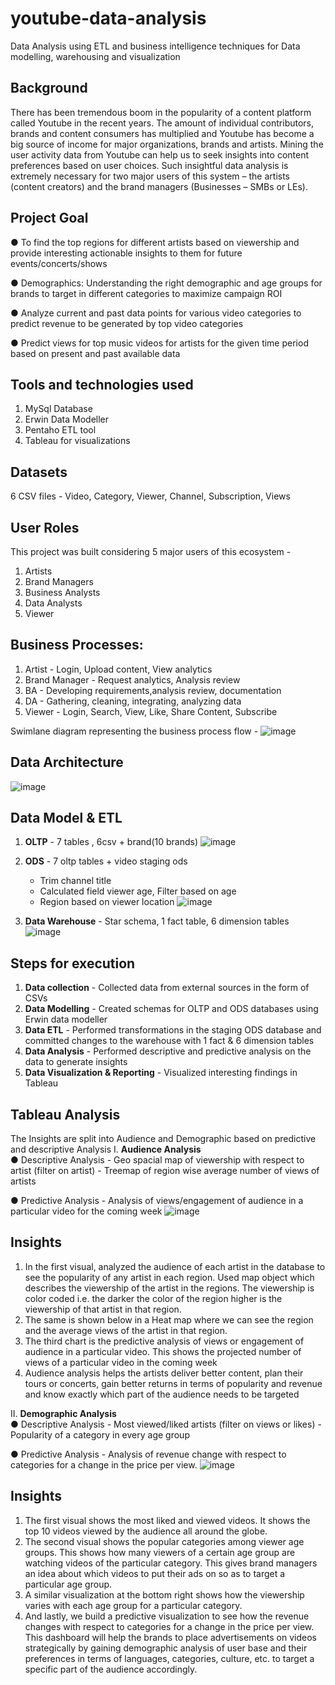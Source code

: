 # youtube-data-analysis
Data Analysis using ETL and business intelligence techniques for Data modelling, warehousing and visualization


## Background

There has been tremendous boom in the popularity of a content platform called Youtube in the recent years. The amount of individual contributors, brands and content consumers has multiplied and Youtube has become a big source of income for major organizations, brands and artists. Mining the user activity data from Youtube can help us to seek insights into content preferences based on user choices. Such insightful data analysis is extremely necessary for two major users of this system – the artists (content creators) and the brand managers (Businesses – SMBs or LEs). 


## Project Goal
● To find the top regions for different artists based on viewership and provide interesting actionable insights to them for future events/concerts/shows

● Demographics: Understanding the right demographic and age groups for brands to  target in different categories to maximize campaign ROI

● Analyze current and past data points for various video categories to predict revenue to be generated by top video categories

● Predict views for top music videos for artists for the given time period based on present and past available data


## Tools and technologies used
1. MySql Database
2. Erwin Data Modeller
3. Pentaho ETL tool
4. Tableau for visualizations


## Datasets 
6 CSV files - Video,  Category, Viewer, Channel, Subscription, Views


## User Roles
This project was built considering 5 major users of this ecosystem -
1. Artists
2. Brand Managers
3. Business Analysts
4. Data Analysts
5. Viewer


## Business Processes: 
1. Artist - Login, Upload content, View analytics
2. Brand Manager -  Request analytics, Analysis review
3. BA - Developing requirements,analysis review, documentation
4. DA - Gathering, cleaning, integrating, analyzing data
5. Viewer - Login, Search, View, Like, Share Content, Subscribe

Swimlane diagram representing the business process flow -
![image](https://github.com/harshadakulkarni1510/youtube-data-analysis/assets/158090021/74ba780a-ef12-4d98-aaf8-d048c95561d0)


## Data Architecture
![image](https://github.com/harshadakulkarni1510/youtube-data-analysis/assets/158090021/81f07c69-8d20-42a5-9df7-f0355c5a3cad)


## Data Model & ETL
1. **OLTP** -  7 tables , 6csv + brand(10 brands)
   ![image](https://github.com/harshadakulkarni1510/youtube-data-analysis/assets/158090021/5ef1204e-a121-4a20-a4d1-f7d5d28a8c45)

3. **ODS** -  7 oltp tables + video staging ods
    - Trim channel title
    - Calculated field viewer age, Filter based on age
    - Region based on viewer location
   ![image](https://github.com/harshadakulkarni1510/youtube-data-analysis/assets/158090021/d6e392fd-6154-4640-85a7-552378c5a7e2)

3. **Data Warehouse** -  Star schema, 1 fact table, 6 dimension tables
   ![image](https://github.com/harshadakulkarni1510/youtube-data-analysis/assets/158090021/1efdc691-23f0-4385-8fc6-0e0a24ab5345)

   
## Steps for execution


1. **Data collection** - Collected data from external sources in the form of CSVs
2. **Data Modelling** - Created schemas for OLTP and ODS databases using Erwin data modeller
3. **Data ETL** -  Performed transformations in the staging ODS database and committed changes to the warehouse with 1 fact & 6 dimension tables
4. **Data Analysis** - Performed descriptive and predictive analysis on the data to generate insights
5. **Data Visualization & Reporting** - Visualized interesting findings in Tableau


## Tableau Analysis
The Insights are split into Audience and Demographic based on predictive and descriptive Analysis
I. **Audience Analysis**  
   ● Descriptive Analysis
      - Geo spacial map of viewership with respect to artist (filter on artist)
      - Treemap of region wise average number of views of artists  

   ● Predictive Analysis
      - Analysis of views/engagement of audience in a particular video for the coming week
![image](https://github.com/harshadakulkarni1510/youtube-data-analysis/assets/158090021/455d4022-e15a-4ad7-b774-73fb9a4d00b3)


## Insights
1. In the first visual, analyzed the audience of each artist in the database to see the popularity of any artist in each region. Used map object which describes the viewership of the artist in the regions. The viewership is color coded i.e. the darker the color of the region higher is the viewership of that artist in that region. 
2. The same is shown below in a Heat map where we can see the region and the average views of the artist in that region. 
3. The third chart is the predictive analysis of views or engagement of audience in a particular video. This shows the projected number of views of a particular 
video in the coming week
4. Audience analysis helps the artists deliver better content, plan their tours or concerts, gain better returns in terms of popularity and revenue and know exactly which part of the audience needs to be targeted


     
II. **Demographic Analysis**  
   ● Descriptive Analysis
      - Most viewed/liked artists  (filter on views or likes)
      - Popularity of a category in every age group
  
   ● Predictive Analysis
      - Analysis of revenue change with respect to categories for a change in the price per view.
![image](https://github.com/harshadakulkarni1510/youtube-data-analysis/assets/158090021/d736789b-f955-4ff3-b121-8f8b1749bdcf)


## Insights
1. The first visual shows the most liked and viewed videos. It shows the 
top 10 videos viewed by the audience all around the globe.
2. The second visual shows the popular categories among viewer age groups. This shows how many viewers of a 
certain age group are watching videos of the particular category. This gives brand managers an idea about which videos to put their ads on so as to target a particular age group.
3. A similar visualization at the bottom right shows how the viewership varies with each age group for a particular category.
4. And lastly, we build a predictive 
visualization to see how the revenue changes with respect to categories for a change in the 
price per view. This dashboard will help the brands to place advertisements on videos 
strategically by gaining demographic analysis of user base and their preferences in terms of 
languages, categories, culture, etc. to target a specific part of the audience accordingly.






